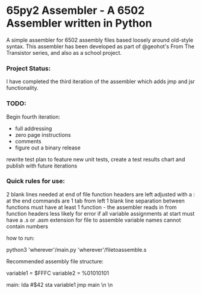 # 65py2 Assembler - A 6502 Assembler written in Python

A simple assembler for 6502 assembly files based loosely around old-style syntax. This assembler has been developed as part of @geohot's From The Transistor series, and also as a school project.

### Project Status:
I have completed the third iteration of the assembler which adds jmp and jsr functionality.

### TODO:
Begin fourth iteration:
- full addressing 
- zero page instructions
- comments 
- figure out a binary release	

rewrite test plan to feature new unit tests, create a test results chart and
publish with future iterations

### Quick rules for use:
2 blank lines needed at end of file
function headers are left adjusted with a : at the end
commands are 1 tab from left
1 blank line separation between functions
must have at least 1 function - the assembler reads in from function headers
less likely for error if all variable assignments at start
must have a .s or .asm extension for file to assemble
variable names cannot contain numbers

how to run:

python3 'wherever'/main.py 'wherever'/filetoassemble.s

Recommended assembly file structure:

variable1 = $FFFC
variable2 = %01010101

main:
	lda #$42
	sta variable1
	jmp main
\n
\n
